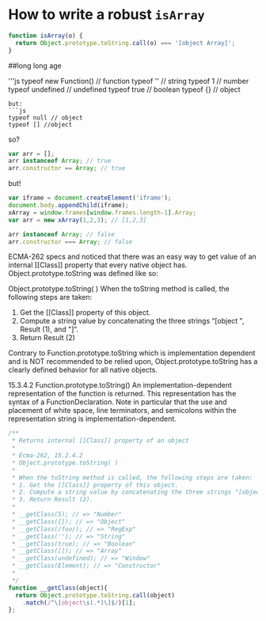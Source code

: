 # How to write a robust `isArray`

```js
function isArray(o) {
  return Object.prototype.toString.call(o) === '[object Array]';
}
```

##long long age

'''js
typeof new Function() // function
typeof '' // string
typeof 1 // number
typeof undefined // undefined
typeof true // boolean
typeof {} // object
```
but:
```js
typeof null // object
typeof [] //object
```

so?
```js
var arr = [];
arr instanceof Array; // true
arr.constructor == Array; // true
```

but!
```js
var iframe = document.createElement('iframe');
document.body.appendChild(iframe);
xArray = window.frames[window.frames.length-1].Array;
var arr = new xArray(1,2,3); // [1,2,3]

arr instanceof Array; // false
arr.constructor === Array; // false
```


ECMA-262 specs and noticed that there was an easy way to get value of an internal [[Class]] property 
that every native object has. Object.prototype.toString was defined like so:

  Object.prototype.toString( )
  When the toString method is called, the following steps are taken:
  1. Get the [[Class]] property of this object.
  2. Compute a string value by concatenating the three strings “[object ", Result (1), and "]“.
  3. Return Result (2)
  
Contrary to Function.prototype.toString which is implementation dependent and is NOT recommended to be relied upon, 
Object.prototype.toString has a clearly defined behavior for all native objects.

  15.3.4.2 Function.prototype.toString()
  An implementation-dependent representation of the function is returned. 
  This representation has the syntax of a FunctionDeclaration. 
  Note in particular that the use and placement of white space, line terminators, 
  and semicolons within the representation string is implementation-dependent.

```js
/**
 * Returns internal [[Class]] property of an object
 *
 * Ecma-262, 15.2.4.2
 * Object.prototype.toString( )
 *
 * When the toString method is called, the following steps are taken: 
 * 1. Get the [[Class]] property of this object. 
 * 2. Compute a string value by concatenating the three strings "[object ", Result (1), and "]". 
 * 3. Return Result (2).
 *
 * __getClass(5); // => "Number"
 * __getClass({}); // => "Object"
 * __getClass(/foo/); // => "RegExp"
 * __getClass(''); // => "String"
 * __getClass(true); // => "Boolean"
 * __getClass([]); // => "Array"
 * __getClass(undefined); // => "Window"
 * __getClass(Element); // => "Constructor"
 *
 */
function __getClass(object){
  return Object.prototype.toString.call(object)
    .match(/^\[object\s(.*)\]$/)[1];
};
```
